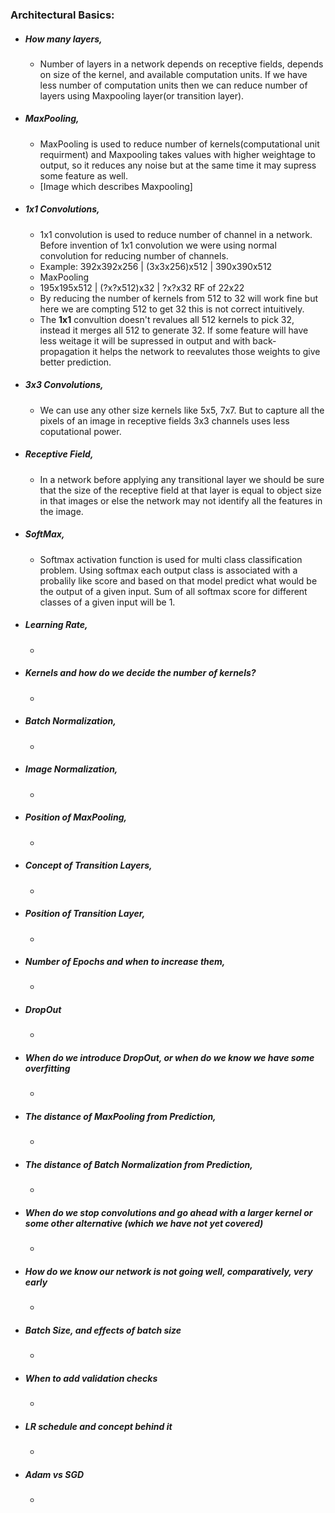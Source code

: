 ### Architectural Basics:
- ##### How many layers,
   - Number of layers in a network depends on receptive fields, depends on size of the kernel, and available computation units. If we have less number of computation units then we can reduce number of layers using Maxpooling layer(or transition layer).
- ##### MaxPooling,
    - MaxPooling is used to reduce number of kernels(computational unit requirment) and Maxpooling takes values with higher weightage to output, so it reduces any noise but at the same time it may supress some feature as well.
    - [Image which describes Maxpooling]
- ##### 1x1 Convolutions,
    - 1x1 convolution is used to reduce number of channel in a network. Before invention of 1x1 convolution we were using normal convolution for reducing number of channels.
    - Example: 392x392x256 | (3x3x256)x512 | 390x390x512
    - MaxPooling
    - 195x195x512 | (?x?x512)x32    | ?x?x32 RF of 22x22
    - By reducing the number of kernels from 512 to 32 will work fine but here we are compting 512 to get 32 this is not correct intuitively.
    - The **1x1** convultion doesn't revalues all 512 kernels to pick 32, instead it merges all 512 to generate 32. If some feature will have less weitage it will be supressed in output and with back-propagation it helps the network to reevalutes those weights to give better prediction.
- ##### 3x3 Convolutions,
    - We can use any other size kernels like 5x5, 7x7. But to capture all the pixels of an image in receptive fields 3x3 channels uses less coputational power.
- ##### Receptive Field,
    - In a network before applying any transitional layer we should be sure that the size of the receptive field at that layer is equal to object size in that images or else the network may not identify all the features in the image.
- ##### SoftMax,
    - Softmax activation function is used for multi class classification problem. Using softmax each output class is associated with a probalily like score and based on that model predict what would be the output of a given input. Sum of all softmax score for different classes of a given input will be 1.
- ##### Learning Rate,
    - 
- ##### Kernels and how do we decide the number of kernels?
    - 
- ##### Batch Normalization,
    - 
- ##### Image Normalization,
    -    
- ##### Position of MaxPooling,
    - 
- ##### Concept of Transition Layers,
    - 
- ##### Position of Transition Layer,
    - 
- ##### Number of Epochs and when to increase them,
    - 
- ##### DropOut
    - 
- ##### When do we introduce DropOut, or when do we know we have some overfitting
    - 
- ##### The distance of MaxPooling from Prediction,
    - 
- ##### The distance of Batch Normalization from Prediction,
    - 
- ##### When do we stop convolutions and go ahead with a larger kernel or some other alternative (which we have not yet covered)
    - 
- ##### How do we know our network is not going well, comparatively, very early
    - 
- ##### Batch Size, and effects of batch size
    - 
- ##### When to add validation checks
    - 
- ##### LR schedule and concept behind it
    - 
- ##### Adam vs SGD
    -    
